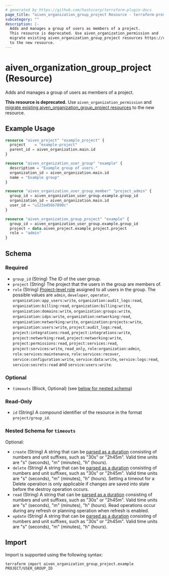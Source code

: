 ```yaml
---
# generated by https://github.com/hashicorp/terraform-plugin-docs
page_title: "aiven_organization_group_project Resource - terraform-provider-aiven"
subcategory: ""
description: |-
  Adds and manages a group of users as members of a project.
  This resource is deprecated. Use aiven_organization_permission and
  migrate existing aiven_organization_group_project resources https://registry.terraform.io/providers/aiven/aiven/latest/docs/guides/update-deprecated-resources
  to the new resource.
---
```


# aiven_organization_group_project (Resource)

Adds and manages a group of users as members of a project.

**This resource is deprecated.** Use `aiven_organization_permission` and
[migrate existing aiven_organization_group_project resources](https://registry.terraform.io/providers/aiven/aiven/latest/docs/guides/update-deprecated-resources) 
to the new resource.

## Example Usage

```terraform
resource "aiven_project" "example_project" {
  project    = "example-project"
  parent_id = aiven_organization.main.id
}

resource "aiven_organization_user_group" "example" {
  description = "Example group of users."
  organization_id = aiven_organization.main.id
  name = "Example group"
}

resource "aiven_organization_user_group_member" "project_admin" {
  group_id = aiven_organization_user_group.example.group_id
  organization_id = aiven_organization.main.id
  user_id = "u123a456b7890c" 
}

resource "aiven_organization_group_project" "example" {
  group_id = aiven_organization_user_group.example.group_id
  project = data.aiven_project.example_project.project
  role = "admin"
}
```

<!-- schema generated by tfplugindocs -->
## Schema

### Required

- `group_id` (String) The ID of the user group.
- `project` (String) The project that the users in the group are members of.
- `role` (String) [Project-level role](https://aiven.io/docs/platform/reference/project-member-privileges) assigned to all users in the group. The possible values are `admin`, `developer`, `operator`, `organization:app_users:write`, `organization:audit_logs:read`, `organization:billing:read`, `organization:billing:write`, `organization:domains:write`, `organization:groups:write`, `organization:idps:write`, `organization:networking:read`, `organization:networking:write`, `organization:projects:write`, `organization:users:write`, `project:audit_logs:read`, `project:integrations:read`, `project:integrations:write`, `project:networking:read`, `project:networking:write`, `project:permissions:read`, `project:services:read`, `project:services:write`, `read_only`, `role:organization:admin`, `role:services:maintenance`, `role:services:recover`, `service:configuration:write`, `service:data:write`, `service:logs:read`, `service:secrets:read` and `service:users:write`.

### Optional

- `timeouts` (Block, Optional) (see [below for nested schema](#nestedblock--timeouts))

### Read-Only

- `id` (String) A compound identifier of the resource in the format `project/group_id`.

<a id="nestedblock--timeouts"></a>
### Nested Schema for `timeouts`

Optional:

- `create` (String) A string that can be [parsed as a duration](https://pkg.go.dev/time#ParseDuration) consisting of numbers and unit suffixes, such as "30s" or "2h45m". Valid time units are "s" (seconds), "m" (minutes), "h" (hours).
- `delete` (String) A string that can be [parsed as a duration](https://pkg.go.dev/time#ParseDuration) consisting of numbers and unit suffixes, such as "30s" or "2h45m". Valid time units are "s" (seconds), "m" (minutes), "h" (hours). Setting a timeout for a Delete operation is only applicable if changes are saved into state before the destroy operation occurs.
- `read` (String) A string that can be [parsed as a duration](https://pkg.go.dev/time#ParseDuration) consisting of numbers and unit suffixes, such as "30s" or "2h45m". Valid time units are "s" (seconds), "m" (minutes), "h" (hours). Read operations occur during any refresh or planning operation when refresh is enabled.
- `update` (String) A string that can be [parsed as a duration](https://pkg.go.dev/time#ParseDuration) consisting of numbers and unit suffixes, such as "30s" or "2h45m". Valid time units are "s" (seconds), "m" (minutes), "h" (hours).

## Import

Import is supported using the following syntax:

```shell
terraform import aiven_organization_group_project.example PROJECT/USER_GROUP_ID
```
